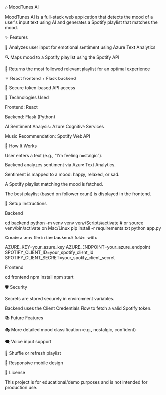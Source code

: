 🎶 MoodTunes AI

MoodTunes AI is a full-stack web application that detects the mood of a user's input text using AI and generates a Spotify playlist that matches the mood.

✨ Features

🌈 Analyzes user input for emotional sentiment using Azure Text Analytics

🔍 Maps mood to a Spotify playlist using the Spotify API

🎷 Returns the most followed relevant playlist for an optimal experience

⚛️ React frontend + Flask backend

🔐 Secure token-based API access

🚀 Technologies Used

Frontend: React

Backend: Flask (Python)

AI Sentiment Analysis: Azure Cognitive Services

Music Recommendation: Spotify Web API

🧐 How It Works

User enters a text (e.g., “I'm feeling nostalgic”).

Backend analyzes sentiment via Azure Text Analytics.

Sentiment is mapped to a mood: happy, relaxed, or sad.

A Spotify playlist matching the mood is fetched.

The best playlist (based on follower count) is displayed in the frontend.

🔧 Setup Instructions

Backend

cd backend
python -m venv venv
venv\Scripts\activate   # or source venv/bin/activate on Mac/Linux
pip install -r requirements.txt
python app.py

Create a .env file in the backend/ folder with:

AZURE_KEY=your_azure_key
AZURE_ENDPOINT=your_azure_endpoint
SPOTIFY_CLIENT_ID=your_spotify_client_id
SPOTIFY_CLIENT_SECRET=your_spotify_client_secret

Frontend

cd frontend
npm install
npm start

🛡️ Security

Secrets are stored securely in environment variables.

Backend uses the Client Credentials Flow to fetch a valid Spotify token.

📚 Future Features

🎭 More detailed mood classification (e.g., nostalgic, confident)

🗨️ Voice input support

🔄 Shuffle or refresh playlist

📱 Responsive mobile design

📜 License

This project is for educational/demo purposes and is not intended for production use.
